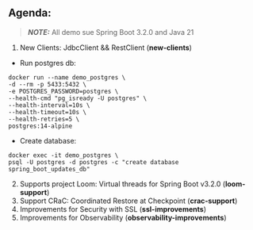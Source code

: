 ## Agenda:

> **_NOTE:_**  All demo sue Spring Boot 3.2.0 and Java 21
1. New Clients: JdbcClient && RestClient (**new-clients**)

* Run postgres db:
```shell
docker run --name demo_postgres \
-d --rm -p 5433:5432 \
-e POSTGRES_PASSWORD=postgres \
--health-cmd "pg_isready -U postgres" \
--health-interval=10s \
--health-timeout=10s \
--health-retries=5 \
postgres:14-alpine
```

* Create database:
```shell
docker exec -it demo_postgres \
psql -U postgres -d postgres -c "create database spring_boot_updates_db"
```
2. Supports project Loom: Virtual threads for Spring Boot v3.2.0 (**loom-support**)
3. Support CRaC: Coordinated Restore at Checkpoint (**crac-support**)
4. Improvements for Security with SSL (**ssl-improvements**)
5. Improvements for Observability (**observability-improvements**)
